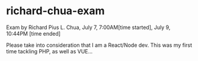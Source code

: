 # richard-chua-exam

Exam by Richard Pius L. Chua, July 7, 7:00AM[time started], July 9, 10:44PM [time ended] 

Please take into consideration that I am a React/Node dev. This was my first time tackling PHP, as well as VUE...
